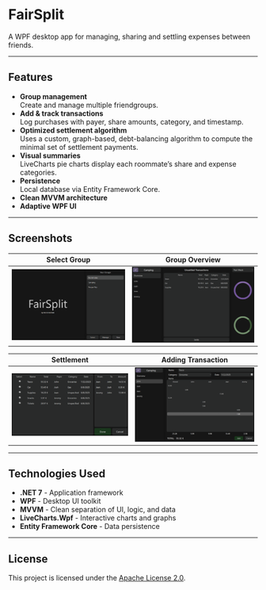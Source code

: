 # FairSplit

A WPF desktop app for managing, sharing and settling expenses between friends.

---

## Features

- **Group management**  
  Create and manage multiple friendgroups.  
- **Add & track transactions**  
  Log purchases with payer, share amounts, category, and timestamp.  
- **Optimized settlement algorithm**  
  Uses a custom, graph-based, debt-balancing algorithm to compute the minimal set of settlement payments. 
- **Visual summaries**  
  LiveCharts pie charts display each roommate’s share and expense categories.  
- **Persistence**  
  Local database via Entity Framework Core.  
- **Clean MVVM architecture**
- **Adaptive WPF UI**  

---

## Screenshots

| Select Group                   | Group Overview                   |
|--------------------------------|----------------------------------|
| ![SelectGroupView](screenshots/select_group.png) | ![GroupOverview](screenshots/group_overview.png) |

| Settlement         | Adding Transaction               |
|--------------------------------|----------------------------------|
| ![SettleView](screenshots/settle.png)          | ![AddingTransaction](screenshots/adding_transaction.png) |

---

## Technologies Used

- **.NET 7** - Application framework  
- **WPF** - Desktop UI toolkit  
- **MVVM** - Clean separation of UI, logic, and data  
- **LiveCharts.Wpf** - Interactive charts and graphs  
- **Entity Framework Core** - Data persistence

---

## License
This project is licensed under the [Apache License 2.0](./LICENSE).

